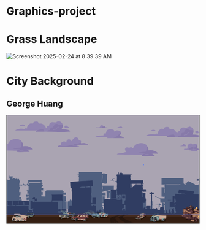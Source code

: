 # Graphics-project
# Grass Landscape
![Screenshot 2025-02-24 at 8 39 39 AM](https://github.com/user-attachments/assets/b02efca8-49d4-4033-b501-fee1453ca667)
# City Background
## George Huang
![CityBackground](CityBackgroundGH.png)

